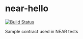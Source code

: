 # near-hello

[![Build Status](https://travis-ci.com/nearprotocol/near-hello.svg?branch=master)](https://travis-ci.com/nearprotocol/near-hello)

Sample contract used in NEAR tests
